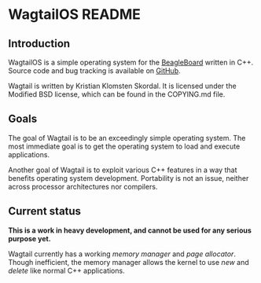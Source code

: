 WagtailOS README
================

Introduction
------------

WagtailOS is a simple operating system for the [BeagleBoard](http://www.beagleboard.org) written in C++. Source code and bug tracking is available on [GitHub](http://github.com/skordal/wagtail).

Wagtail is written by Kristian Klomsten Skordal. It is licensed under the Modified BSD license, which can be found in the COPYING.md file.

Goals
-----

The goal of Wagtail is to be an exceedingly simple operating system. The most immediate goal is to get the operating system to load and execute applications.

Another goal of Wagtail is to exploit various C++ features in a way that benefits operating system development. Portability is not an issue, neither across processor architectures nor compilers.

Current status
--------------

**This is a work in heavy development, and cannot be used for any serious purpose yet.**

Wagtail currently has a working *memory manager* and *page allocator*. Though inefficient, the memory manager allows the kernel to use _new_ and _delete_ like normal C++ applications.

